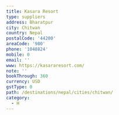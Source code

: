 ```yaml
---
title: Kasara Resort
type: suppliers
address: Bharatpur
city: Chitwan
country: Nepal
postalCode: '44200'
areaCode: '980'
phone: '1048824'
mobile: 0
email: ''
www: https://kasararesort.com/
note: ''
bookThrough: 360
currency: USD
gstType: 0
path: /destinations/nepal/cities/chitwan/
category:
  - H
---
```


